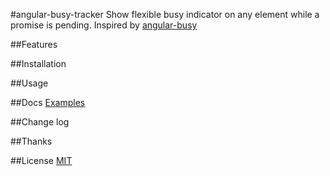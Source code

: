 #angular-busy-tracker
Show flexible busy indicator on any element while a promise is pending. Inspired by [angular-busy](https://github.com/cgross/angular-busy)

##Features

##Installation

##Usage

##Docs
[Examples](http://maximnaidenov.github.io/angular-busy-tracker/)

##Change log

##Thanks

##License
[MIT](https://github.com/maximnaidenov/angular-busy-tracker/blob/master/LICENSE)



